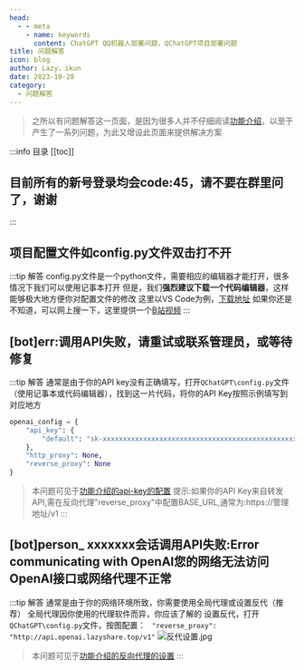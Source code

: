 ```yaml
---
head:
  - - meta
    - name: keywords
      content: ChatGPT QQ机器人部署问题，QChatGPT项目部署问题
title: 问题解答
icon: blog
author: Lazy，ikun
date: 2023-10-28
category:
  - 问题解答
---
```

> 之所以有问题解答这一页面，是因为很多人并不仔细阅读[功能介绍](./Features.md)，以至于产生了一系列问题，为此又增设此页面来提供解决方案

:::info 目录
[[toc]]
## 目前所有的新号登录均会code:45，请不要在群里问了，谢谢
:::
## 项目配置文件如config.py文件双击打不开
:::tip 解答
config.py文件是一个python文件，需要相应的编辑器才能打开，很多情况下我们可以使用记事本打开
但是，我们**强烈建议下载一个代码编辑器**，这样能够极大地方便你对配置文件的修改
这里以VS Code为例，[下载地址](https://code.visualstudio.com/)
如果你还是不知道，可以网上搜一下，这里提供一个[B站视频](https://www.bilibili.com/video/BV1bK411P767/?spm_id_from=333.337.search-card.all.click&vd_source=b09c71fce8dcc714b307c12de388d2f4)
:::
## [bot]err:调用API失败，请重试或联系管理员，或等待修复
:::tip 解答
通常是由于你的API key没有正确填写，打开`QChatGPT\config.py`文件（使用记事本或代码编辑器），找到这一片代码，将你的API Key按照示例填写到对应地方
```python
openai_config = {
    "api_key": {
        "default": "sk-xxxxxxxxxxxxxxxxxxxxxxxxxxxxxxxxxxxxxxxxxxxxxxxx"
    },
    "http_proxy": None,
    "reverse_proxy": None
}
```
> 本问题可见于[功能介绍的api-key的配置](./Features.md/#api-key的配置)
提示:如果你的API Key来自转发API,需在反向代理"reverse_proxy"中配置BASE_URL,通常为:https://管理地址/v1
:::
## [bot]person_ xxxxxxx会话调用API失败:Error communicating with OpenAI您的网络无法访问OpenAI接口或网络代理不正常
:::tip 解答
通常是由于你的网络环境所致，你需要使用全局代理或设置反代（推荐）
全局代理因你使用的代理软件而异，你应该了解的
设置反代，打开`QChatGPT\config.py`文件，按图配置：
` "reverse_proxy": "http://api.openai.lazyshare.top/v1"`
![反代设置.jpg](https://s2.loli.net/2023/08/16/GeoiZCbLtfg3uqH.jpg)
> 本问题可见于[功能介绍的反向代理的设置](./Features.md/#反向代理的设置)
:::

